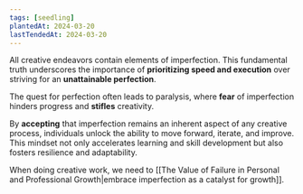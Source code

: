 ```yaml
---
tags: [seedling]
plantedAt: 2024-03-20
lastTendedAt: 2024-03-20
---
```

All creative endeavors contain elements of imperfection. This fundamental truth underscores the importance of **prioritizing speed and execution** over striving for an **unattainable perfection**.

The quest for perfection often leads to paralysis, where **fear** of imperfection hinders progress and **stifles** creativity.

By **accepting** that imperfection remains an inherent aspect of any creative process, individuals unlock the ability to move forward, iterate, and improve. This mindset not only accelerates learning and skill development but also fosters resilience and adaptability.

When doing creative work, we need to [[The Value of Failure in Personal and Professional Growth|embrace imperfection as a catalyst for growth]].
